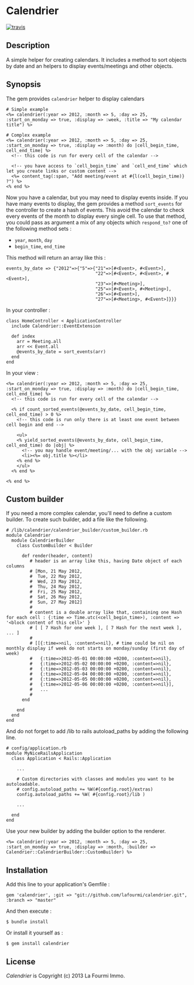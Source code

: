 # Calendrier

[![travis](https://secure.travis-ci.org/lafourmi/calendrier.png?branch=master)](http://travis-ci.org/lafourmi/calendrier)

## Description

A simple helper for creating calendars. It includes a method to sort objects by date and an helpers to display events/meetings and other objects.

## Synopsis

The gem provides `calendrier` helper to display calendars

    # Simple example
    <%= calendrier(:year => 2012, :month => 5, :day => 25, :start_on_monday => true, :display => :week, :title => "My calendar title") %>

    # Complex example
    <%= calendrier(:year => 2012, :month => 5, :day => 25, :start_on_monday => true, :display => :month) do |cell_begin_time, cell_end_time| %>
      <!-- this code is run for every cell of the calendar -->
      
      <!-- you have access to `cell_begin_time` and `cell_end_time` which let you create links or custom content -->
      <%= content_tag(:span, "Add meeting/event at #{l(cell_begin_time)} ?") %>
    <% end %>

Now you have a calendar, but you may need to display events inside. If you have many events to display, the gem provides a method `sort_events` for the controller to create a hash of events.
This avoid the calendar to check every events of the month to display every single cell.
To use that method, you could pass as argument a mix of any objects which `respond_to?` one of the following method sets :

  * `year`, `month`, `day`
  * `begin_time`, `end_time`

This method will return an array like this :

    events_by_date => {"2012"=>{"5"=>{"21"=>[#<Event>, #<Event>],
                                      "22"=>[#<Event>, #<Event>, #<Event>],
                                      "23"=>[#<Meeting>],
                                      "25"=>[#<Event>, #<Meeting>],
                                      "26"=>[#<Event>],
                                      "27"=>[#<Meeting>, #<Event>]}}}

In your controller :

    class HomeController < ApplicationController
      include Calendrier::EventExtension

      def index
        arr = Meeting.all
        arr << Event.all
        @events_by_date = sort_events(arr)
      end
    end

In your view :

    <%= calendrier(:year => 2012, :month => 5, :day => 25, :start_on_monday => true, :display => :month) do |cell_begin_time, cell_end_time| %>
      <!-- this code is run for every cell of the calendar -->
      
      <% if count_sorted_events(@events_by_date, cell_begin_time, cell_end_time) > 0 %>
        <!-- this code is run only there is at least one event between cell begin and end -->

        <ul>
        <% yield_sorted_events(@events_by_date, cell_begin_time, cell_end_time) do |obj| %>
          <!-- you may handle event/meeting/... with the obj variable -->
          <li><%= obj.title %></li>
        <% end %>
        </ul>
      <% end %>

    <% end %>
    


## Custom builder

If you need a more complex calendar, you'll need to define a custom builder. To create such builder, add a file like the following. 

    # /lib/calendrier/calendrier_builder/custom_builder.rb
    module Calendrier
      module CalendrierBuilder
        class CustomBuilder < Builder

          def render(header, content)
             # header is an array like this, having Date object of each columns
             # [Mon, 21 May 2012,
             #  Tue, 22 May 2012,
             #  Wed, 23 May 2012,
             #  Thu, 24 May 2012,
             #  Fri, 25 May 2012,
             #  Sat, 26 May 2012,
             #  Sun, 27 May 2012]
             # 
             # content is a double array like that, containing one Hash for each cell : {:time => Time.utc(<cell_begin_time>), :content => '<block content of this cell>' }
             # [ [ 7 Hash for one week ], [ 7 Hash for the next week ], ... ]
             #
             # [[{:time=>nil, :content=>nil}, # time could be nil on monthly display if week do not starts on monday/sunday (first day of week) 
             #   {:time=>2012-05-01 00:00:00 +0200, :content=>nil},
             #   {:time=>2012-05-02 00:00:00 +0200, :content=>nil},
             #   {:time=>2012-05-03 00:00:00 +0200, :content=>nil},
             #   {:time=>2012-05-04 00:00:00 +0200, :content=>nil},
             #   {:time=>2012-05-05 00:00:00 +0200, :content=>nil},
             #   {:time=>2012-05-06 00:00:00 +0200, :content=>nil}],
             #   ...
             # 
          end

        end
      end
    end

And do not forget to add /lib to rails autoload_paths by adding the following line.

    # config/application.rb
    module MyNiceRailsApplication
      class Application < Rails::Application

        ...

        # Custom directories with classes and modules you want to be autoloadable.
        # config.autoload_paths += %W(#{config.root}/extras)
        config.autoload_paths += %W( #{config.root}/lib )

        ...

      end
    end

Use your new builder by adding the builder option to the renderer.

    <%= calendrier(:year => 2012, :month => 5, :day => 25, :start_on_monday => true, :display => :month, :builder => Calendrier::CalendrierBuilder::CustomBuilder) %>


## Installation

Add this line to your application's Gemfile :

    gem 'calendrier', :git => "git://github.com/lafourmi/calendrier.git", :branch => "master"

And then execute :

    $ bundle install

Or install it yourself as :

    $ gem install calendrier


## License

*Calendrier* is Copyright (c) 2013 La Fourmi Immo.

